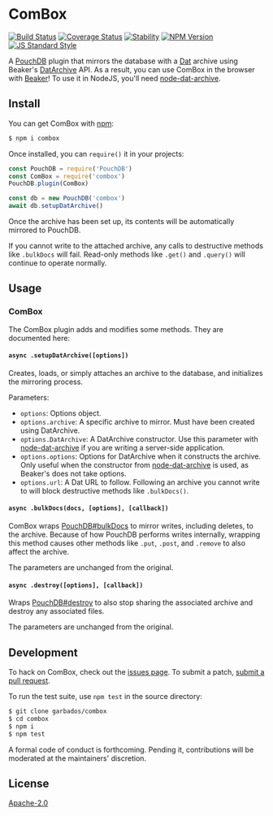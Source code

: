 # ComBox

[![Build Status](https://img.shields.io/travis/garbados/combox/master.svg?style=flat-square)](https://travis-ci.org/garbados/combox)
[![Coverage Status](https://img.shields.io/coveralls/github/garbados/combox/master.svg?style=flat-square)](https://coveralls.io/github/garbados/combox?branch=master)
[![Stability](https://img.shields.io/badge/stability-experimental-orange.svg?style=flat-square)](https://nodejs.org/api/documentation.html#documentation_stability_index)
[![NPM Version](https://img.shields.io/npm/v/combox.svg?style=flat-square)](https://www.npmjs.com/package/combox)
[![JS Standard Style](https://img.shields.io/badge/code%20style-standard-brightgreen.svg?style=flat-square)](https://github.com/feross/standard)

A [PouchDB](https://pouchdb.com/) plugin that mirrors the database with a [Dat](https://datproject.org/) archive using Beaker's [DatArchive](https://beakerbrowser.com/docs/apis/dat) API. As a result, you can use ComBox in the browser with [Beaker](https://beakerbrowser.com/)! To use it in NodeJS, you'll need [node-dat-archive](https://github.com/beakerbrowser/node-dat-archive).

## Install

You can get ComBox with [npm](https://www.npmjs.com/):

```bash
$ npm i combox
```

Once installed, you can `require()` it in your projects:

```javascript
const PouchDB = require('PouchDB')
const ComBox = require('combox')
PouchDB.plugin(ComBox)

const db = new PouchDB('combox')
await db.setupDatArchive()
```

Once the archive has been set up, its contents will be automatically mirrored to PouchDB.

If you cannot write to the attached archive, any calls to destructive methods like `.bulkDocs` will fail. Read-only methods like `.get()` and `.query()` will continue to operate normally.

## Usage

### ComBox

The ComBox plugin adds and modifies some methods. They are documented here:

#### `async .setupDatArchive([options])`

Creates, loads, or simply attaches an archive to the database, and initializes the mirroring process.

Parameters:

- `options`: Options object.
- `options.archive`: A specific archive to mirror. Must have been created using DatArchive.
- `options.DatArchive`: A DatArchive constructor. Use this parameter with [node-dat-archive](https://github.com/beakerbrowser/node-dat-archive) if you are writing a server-side application.
- `options.options`: Options for DatArchive when it constructs the archive. Only useful when the constructor from [node-dat-archive](https://github.com/beakerbrowser/node-dat-archive) is used, as Beaker's does not take options.
- `options.url`: A Dat URL to follow. Following an archive you cannot write to will block destructive methods like `.bulkDocs()`.

#### `async .bulkDocs(docs, [options], [callback])`

ComBox wraps [PouchDB#bulkDocs](https://pouchdb.com/api.html#batch_create) to mirror writes, including deletes, to the archive. Because of how PouchDB performs writes internally, wrapping this method causes other methods like `.put`, `.post`, and `.remove` to also affect the archive.

The parameters are unchanged from the original.

#### `async .destroy([options], [callback])`

Wraps [PouchDB#destroy](https://pouchdb.com/api.html#delete_database) to also stop sharing the associated archive and destroy any associated files.

The parameters are unchanged from the original.

## Development

To hack on ComBox, check out the [issues page](https://github.com/garbados/combox/issues). To submit a patch, [submit a pull request](https://github.com/garbados/combox/pulls).

To run the test suite, use `npm test` in the source directory:

```bash
$ git clone garbados/combox
$ cd combox
$ npm i
$ npm test
```

A formal code of conduct is forthcoming. Pending it, contributions will be moderated at the maintainers' discretion.

## License

[Apache-2.0](https://www.apache.org/licenses/LICENSE-2.0.html)
